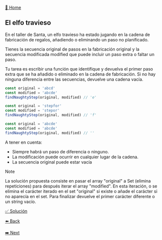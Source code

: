 [🏡 Home](https://github.com/jcuencagento/JCG-adventJS)

## El elfo travieso

En el taller de Santa, un elfo travieso ha estado jugando en la cadena de fabricación de regalos, 
añadiendo o eliminando un paso no planificado.

Tienes la secuencia original de pasos en la fabricación original y la secuencia modificada modified 
que puede incluir un paso extra o faltar un paso.

Tu tarea es escribir una función que identifique y devuelva el primer paso extra que se ha añadido o eliminado en la cadena de fabricación. 
Si no hay ninguna diferencia entre las secuencias, devuelve una cadena vacía.

```javascript
const original = 'abcd'
const modified = 'abcde'
findNaughtyStep(original, modified) // 'e'

const original = 'stepfor'
const modified = 'stepor'
findNaughtyStep(original, modified) // 'f'

const original = 'abcde'
const modified = 'abcde'
findNaughtyStep(original, modified) // ''
```


A tener en cuenta:
 - Siempre habrá un paso de diferencia o ninguno.
 - La modificación puede ocurrir en cualquier lugar de la cadena.
 - La secuencia original puede estar vacía


> [!NOTE]
> La solución propuesta consiste en pasar el array "original" a Set (elimina repeticiones) para después iterar
> el array "modified". En esta iteración, o se elimina el carácter iterado en el set "original" si existe o añade
> el carácter si no aparecía en el set. Para finalizar devuelve el primer carácter diferente o un string vacío.


[✅ Solución](https://github.com/jcuencagento/JCG-adventJS/blob/master/challenges/december_03.js)


[⬅️ Back](https://github.com/jcuencagento/JCG-adventJS/blob/master/challenges/december_02.md)


[➡️ Next](https://github.com/jcuencagento/JCG-adventJS/blob/master/challenges/december_04.md)